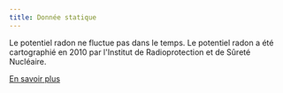 ```yaml
---
title: Donnée statique
---
```


Le potentiel radon ne fluctue pas dans le temps. Le potentiel radon a été cartographié en 2010 par l'Institut de Radioprotection et de Sûreté Nucléaire.

[En savoir plus](https://solidarites-sante.gouv.fr/sante-et-environnement/batiments/article/radon)